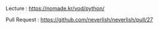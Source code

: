 Lecture : https://nomade.kr/vod/python/

Pull Request : https://github.com/neverlish/neverlish/pull/27
